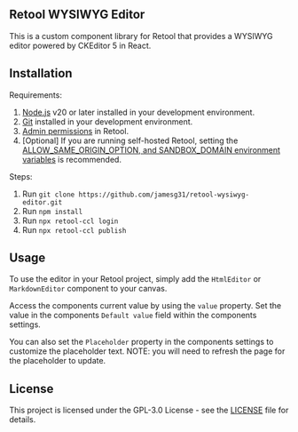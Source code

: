 ## Retool WYSIWYG Editor

This is a custom component library for Retool that provides a WYSIWYG editor powered by CKEditor 5 in React.

## Installation

Requirements:
1. [Node.js](https://nodejs.org/) v20 or later installed in your development environment.
2. [Git](https://git-scm.com/) installed in your development environment.
3. [Admin permissions](https://docs.retool.com/org-users/concepts/permission-groups#default-permission-groups) in Retool.
4. \[Optional\] If you are running self-hosted Retool, setting the [ALLOW_SAME_ORIGIN_OPTION, and SANDBOX_DOMAIN environment variables](https://docs.retool.com/self-hosted/guides/origin-sandbox) is recommended.

Steps:
1. Run `git clone https://github.com/jamesg31/retool-wysiwyg-editor.git`
2. Run `npm install`
3. Run `npx retool-ccl login`
4. Run `npx retool-ccl publish`

## Usage

To use the editor in your Retool project, simply add the `HtmlEditor` or `MarkdownEditor` component to your canvas.

Access the components current value by using the `value` property. Set the value in the components `Default value` field within the components settings.

You can also set the `Placeholder` property in the components settings to customize the placeholder text. NOTE: you will need to refresh the page for the placeholder to update.

## License

This project is licensed under the GPL-3.0 License - see the [LICENSE](LICENSE) file for details.